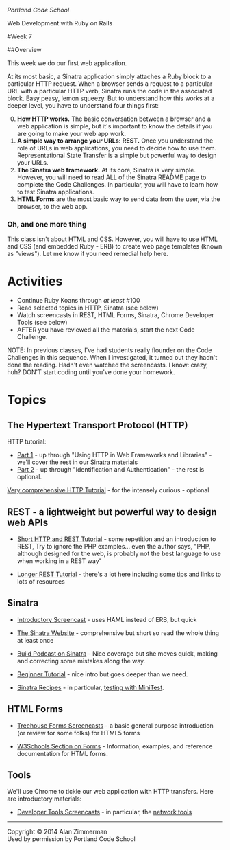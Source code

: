 *Portland Code School*

Web Development with Ruby on Rails

#Week 7

##Overview 

This week we do our first web application.

At its most basic, a Sinatra application simply attaches a Ruby block to a particular HTTP request. When a browser sends a request to a particular URL with a particular HTTP verb, Sinatra runs the code in the associated block. Easy peasy, lemon squeezy.  But to understand how this works at a deeper level, you have to understand four things first:

0. **How HTTP works.** The basic conversation between a browser and a web application is simple, but it's important to know the details if you are going to make your web app work.
1. **A simple way to arrange your URLs: REST.** Once you understand the role of URLs in web applications, you need to decide how to use them. Representational State Transfer is a simple but powerful way to design your URLs.
2. **The Sinatra web framework.** At its core, Sinatra is very simple. However, you will need to read ALL of the Sinatra README page to complete the Code Challenges. In particular, you will have to learn how to test Sinatra applications.
3. **HTML Forms** are the most basic way to send data from the user, via the browser, to the web app.

### Oh, and one more thing

This class isn't about HTML and CSS. However, you will have to use HTML and CSS (and embedded Ruby - ERB) to create web page templates (known as "views"). Let me know if you need remedial help here.

# Activities

* Continue Ruby Koans through *at least* #100
* Read selected topics in HTTP, Sinatra (see below)
* Watch screencasts in REST, HTML Forms, Sinatra, Chrome Developer Tools (see below)
* AFTER you have reviewed all the materials, start the next Code Challenge. 

NOTE: In previous classes, I've had students really flounder on the Code Challenges in this sequence. When I investigated, it turned out they hadn't done the reading. Hadn't even watched the screencasts. I know: crazy, huh? DON'T start coding until you've done your homework.



# Topics

## The Hypertext Transport Protocol (HTTP)

HTTP tutorial:
* [Part 1](http://dev.tutsplus.com/tutorials/http-the-protocol-every-web-developer-must-know-part-1--net-31177) - up through "Using HTTP in Web Frameworks and Libraries" - we'll cover the rest in our Sinatra materials  
* [Part 2](http://dev.tutsplus.com/tutorials/http-the-protocol-every-web-developer-must-know-part-2--net-31155) - up through "Identification and Authentication" - the rest is optional.

[Very comprehensive HTTP Tutorial](http://dev.tutsplus.com/series/http-succinctly--net-33683) - for the intensely curious - optional

##  REST - a lightweight but powerful way to design web APIs

* [Short HTTP and REST Tutorial](http://dev.tutsplus.com/tutorials/a-beginners-introduction-to-http-and-rest--net-16340) - some repetition and an introduction to REST, Try to ignore the PHP examples... even the author says, "PHP, although designed for the web, is probably not the best language to use when working in a REST way"

* [Longer REST Tutorial](http://www.restapitutorial.com/index.html) - there's a lot here including some tips and links to lots of resources
  
## Sinatra

* [Introductory Screencast](http://screencasts.org/episodes/introduction-to-sinatra) - uses HAML instead of ERB, but quick

* [The Sinatra Website](http://www.sinatrarb.com) - comprehensive but short so read the whole thing at least once

* [Build Podcast on Sinatra](http://build-podcast.com/sinatra/) - Nice coverage but she moves quick, making and correcting some mistakes along the way.

* [Beginner Tutorial](http://net.tutsplus.com/tutorials/ruby/singing-with-sinatra/) - nice intro but goes deeper than we need.

* [Sinatra Recipes](http://recipes.sinatrarb.com) - in particular, [testing with MiniTest](http://recipes.sinatrarb.com/p/testing/minitest?#article).

## HTML Forms

* [Treehouse Forms Screencasts](http://teamtreehouse.com/library/websites/html/forms) - a basic general purpose introduction (or review for some folks) for HTML5 forms

* [W3Schools Section on Forms](http://www.w3schools.com/html/html_forms.asp) - Information, examples, and reference documentation for HTML forms.



## Tools

We'll use Chrome to tickle our web application with HTTP transfers. Here are introductory materials:

* [Developer Tools Screencasts](http://discover-devtools.codeschool.com) - in particular, the [network tools](http://discover-devtools.codeschool.com/chapters/5)


----
Copyright © 2014 Alan Zimmerman <br />
Used by permission by Portland Code School